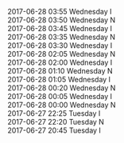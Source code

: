 2017-06-28 03:55 Wednesday  I  
2017-06-28 03:50 Wednesday  N  
2017-06-28 03:45 Wednesday  I  
2017-06-28 03:35 Wednesday  N  
2017-06-28 03:30 Wednesday  I  
2017-06-28 02:05 Wednesday  N  
2017-06-28 02:00 Wednesday  I  
2017-06-28 01:10 Wednesday  N  
2017-06-28 01:05 Wednesday  I  
2017-06-28 00:20 Wednesday  N  
2017-06-28 00:05 Wednesday  I  
2017-06-28 00:00 Wednesday  N  
2017-06-27 22:25 Tuesday  I  
2017-06-27 22:20 Tuesday  N  
2017-06-27 20:45 Tuesday  I  
